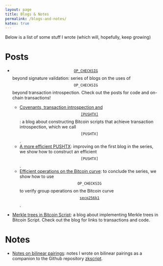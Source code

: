 ```yaml
---
layout: page
title: Blogs & Notes
permalink: /blogs-and-notes/
katex: true
---
```


Below is a list of some stuff I wrote (which will, hopefully, keep growing)

# Posts

- [$$\texttt{OP\_CHECKSIG}$$](https://en.bitcoin.it/wiki/OP_CHECKSIG) beyond signature validation: series of blogs on the uses of $$\texttt{OP\_CHECKSIG}$$ beyond transaction introspection. Check out the posts for code and on-chain transactions!
    - [Covenants, transaction introspection and $$\texttt{[PUSHTX]}$$](https://hackmd.io/@federicobarbacovi/By6zkFmfyl): a blog about constructing Bitcoin scripts that achieve transaction introspection, which we call $$\texttt{[PUSHTX]}$$.
    - [A more efficient PUSHTX](https://hackmd.io/@federicobarbacovi/H1DqEzfm1l): improving on the first blog in the series, we show how to construct an efficient $$\texttt{[PUSHTX]}$$.
    - [Efficient operations on the Bitcoin curve](https://hackmd.io/@federicobarbacovi/BkxI6ZvVye): to conclude the series, we show how to use $$\texttt{OP\_CHECKSIG}$$ to verify group operations on the Bitcoin curve [$$\texttt{secp256k1}$$](https://en.bitcoin.it/wiki/Secp256k1).

- [Merkle trees in Bitcoin Script](https://hackmd.io/@federicobarbacovi/BybFoBplJx): a blog about implementing Merkle trees in Bitcoin Script. Check out the blog for links to transactions and code.

# Notes

- [Notes on bilinear pairings](./pdf/bilinear_pairings.pdf): notes I wrote on bilinear pairings as a companion to the Github repository [zkscript](https://github.com/nchain-innovation/zkscript_package).